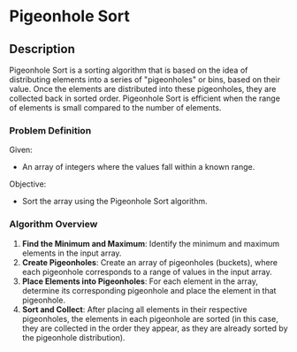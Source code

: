 # Pigeonhole Sort

## Description

Pigeonhole Sort is a sorting algorithm that is based on the idea of distributing elements into a series of "pigeonholes" or bins, based on their value. Once the elements are distributed into these pigeonholes, they are collected back in sorted order. Pigeonhole Sort is efficient when the range of elements is small compared to the number of elements.

### Problem Definition

Given:
- An array of integers where the values fall within a known range.

Objective:
- Sort the array using the Pigeonhole Sort algorithm.

### Algorithm Overview

1. **Find the Minimum and Maximum**: Identify the minimum and maximum elements in the input array.
2. **Create Pigeonholes**: Create an array of pigeonholes (buckets), where each pigeonhole corresponds to a range of values in the input array.
3. **Place Elements into Pigeonholes**: For each element in the array, determine its corresponding pigeonhole and place the element in that pigeonhole.
4. **Sort and Collect**: After placing all elements in their respective pigeonholes, the elements in each pigeonhole are sorted (in this case, they are collected in the order they appear, as they are already sorted by the pigeonhole distribution).